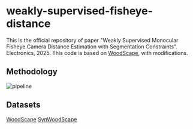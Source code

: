 # weakly-supervised-fisheye-distance
This is the official repository of paper "Weakly Supervised Monocular Fisheye Camera Distance Estimation with Segmentation Constraints". Electronics, 2025. This code is based on [WoodScape](https://github.com/valeoai/WoodScape/tree/master), with modifications.
## Methodology
![pipeline](https://github.com/user-attachments/assets/8ed8ba2c-97f2-454b-9cbd-a062589f9110)
## Datasets
[WoodScape](https://woodscape.valeo.com/woodscape/)
[SynWoodScape](https://drive.google.com/drive/folders/1N5rrySiw1uh9kLeBuOblMbXJ09YsqO7I)
